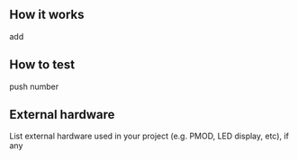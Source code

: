 <!---

This file is used to generate your project datasheet. Please fill in the information below and delete any unused
sections.

You can also include images in this folder and reference them in the markdown. Each image must be less than
512 kb in size, and the combined size of all images must be less than 1 MB.
-->

## How it works

add

## How to test

push number

## External hardware

List external hardware used in your project (e.g. PMOD, LED display, etc), if any
